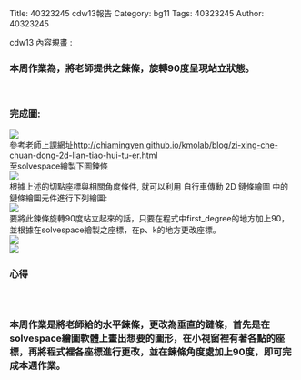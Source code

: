 Title: 40323245 cdw13報告
Category: bg11
Tags: 40323245
Author: 40323245

</h3>cdw13 內容規畫 : </h3>
<!-- PELICAN_END_SUMMARY -->

<h3>本周作業為，將老師提供之鍊條，旋轉90度呈現站立狀態。</h3>
<br/>
<h3>完成圖:</h3>
<img src="http://i.imgur.com/Bx7pxhW.png"> 
<br/>
參考老師上課網址<a href="http://chiamingyen.github.io/kmolab/blog/zi-xing-che-chuan-dong-2d-lian-tiao-hui-tu-er.html">http://chiamingyen.github.io/kmolab/blog/zi-xing-che-chuan-dong-2d-lian-tiao-hui-tu-er.html</a>
<br/>
至solvespace繪製下圖鍊條
<br/>
<img src="http://i.imgur.com/Nsm1Wbs.png?1">
<br/>
根據上述的切點座標與相關角度條件, 就可以利用 自行車傳動 2D 鏈條繪圖 中的鏈條繪圖元件進行下列繪圖:
<br/>
<img src="http://i.imgur.com/Fo9e3jw.png?1">
<br/>
要將此鍊條旋轉90度站立起來的話，只要在程式中first_degree的地方加上90，並根據在solvespace繪製之座標，在p、k的地方更改座標。
<br/>
<img src="http://i.imgur.com/DcJsmta.png?1">
<br/>
<img src="http://i.imgur.com/h6jgQ53.png?1">
<br/>
<h3>心得<h3>
<br/>
<h3>本周作業是將老師給的水平鍊條，更改為垂直的鏈條，首先是在solvespace繪圖軟體上畫出想要的圖形，在小視窗裡有著各點的座標，再將程式裡各座標進行更改，並在鍊條角度處加上90度，即可完成本週作業。<h3>


